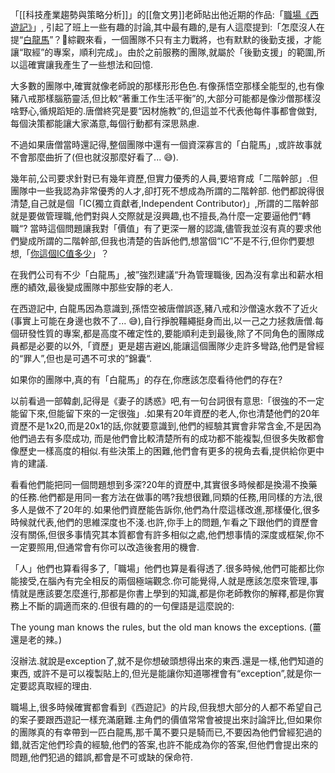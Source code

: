 「[[科技產業趨勢與策略分析]]」的[[詹文男]]老師貼出他近期的作品:「[職場《西遊記》](https://udn.com/news/story/123296/8271443)」, 引起了班上一些有趣的討論,其中最有趣的,是有人這麼提到:「怎麼沒人在提“[白龍馬](https://zh.m.wikipedia.org/zh-tw/%E7%99%BD%E9%BE%99%E9%A9%AC)”？🤣綜觀來看，一個團隊不只有主力戰將，也有默默的後勤支援，才能讓“取經”的專案，順利完成」。由於之前服務的團隊,就屬於「後勤支援」的範圍,所以這確實讓我產生了一些想法和回憶.

大多數的團隊中,確實就像老師說的那樣形形色色.有像孫悟空那樣全能型的,也有像豬八戒那樣腦筋靈活,但比較“著重工作生活平衡”的,大部分可能都是像沙僧那樣沒啥野心,循規蹈矩的.唐僧終究是要“因材施教”的,但這並不代表他每件事都會做對,每個決策都能讓大家滿意,每個行動都有深思熟慮.

不過如果唐僧當時還記得,整個團隊中還有一個資深寡言的「白龍馬」,或許故事就不會那麼曲折了(但也就沒那麼好看了... 😅).

幾年前,公司要求針對已有幾年資歷,但實力優秀的人員,要培育成「二階幹部」.但團隊中一些我認為非常優秀的人才,卻打死不想成為所謂的二階幹部. 他們都說得很清楚,自己就是個「IC(獨立貢獻者,Independent Contributor)」,所謂的二階幹部就是要做管理職,他們對與人交際就是沒興趣,也不擅長,為什麼一定要逼他們“轉職“? 當時這個問題讓我對「價值」有了更深一層的認識,儘管我並沒有真的要求他們變成所謂的二階幹部,但我也清楚的告訴他們,想當個“IC”不是不行,但你們要想想,「[你這個IC值多少](https://vocus.cc/article/61d528b6fd897800018a0b18)」？

在我們公司有不少「白龍馬」,被”強烈建議“升為管理職後, 因為沒有拿出和薪水相應的績效,最後變成團隊中那些安靜的老人.

在西遊記中, 白龍馬因為意識到,孫悟空被唐僧誤逐,豬八戒和沙僧遠水救不了近火(事實上可能在身邊也救不了... 😅),自行掙脫韁繩挺身而出,以一己之力拯救唐僧.每個研發性質的專案,都是高度不確定性的,要能順利走到最後,除了不同角色的團隊成員都是必要的以外,「資歷」更是趨吉避凶,能讓這個團隊少走許多彎路,他們是曾經的“罪人”,但也是可遇不可求的”錦囊“.

如果你的團隊中,真的有「白龍馬」的存在,你應該怎麼看待他們的存在?

以前看過一部韓劇,記得是《妻子的誘惑》吧,有一句台詞很有意思:「很強的不一定能留下來,但能留下來的一定很強」.如果有20年資歷的老人,你也清楚他們的20年資歷不是1x20,而是20x1的話,你就要意識到,他們的經驗其實會非常含金,不是因為他們過去有多麼成功, 而是他們會比較清楚所有的成功都不能複製,但很多失敗都會像歷史一樣高度的相似.有些決策上的困難,他們會有更多的視角去看,提供給你更中肯的建議.

看看他們能把同一個問題想到多深?20年的資歷中,其實很多時候都是換湯不換藥的任務.他們都是用同一套方法在做事的嗎?我想很難,同類的任務,用同樣的方法,很多人是做不了20年的.如果他們資歷能告訴你,他們為什麼這樣改進,那樣優化,很多時候就代表,他們的思維深度也不淺.也許,你手上的問題,乍看之下跟他們的資歷會沒有關係,但很多事情究其本質都會有許多相似之處,他們想事情的深度或框架,你不一定要照用,但通常會有你可以改造後套用的機會.

「人」他們也算看得多了,「職場」他們也算是看得透了.很多時候,他們可能都比你能接受,在腦內有完全相反的兩個極端觀念.你可能覺得,人就是應該怎麼來管理,事情就是應該要怎麼進行,那都是你書上學到的知識,都是你老師教你的解釋,都是你實務上不斷的調適而來的.但很有趣的的一句俚語是這麼說的:

The young man knows the rules, but the old man knows the exceptions. (薑還是老的辣。)

沒辦法.就說是exception了,就不是你想破頭想得出來的東西.還是一樣,他們知道的東西, 或許不是可以複製貼上的,但光是能讓你知道哪裡會有“exception”,就是你一定要認真取經的理由.

職場上,很多時候確實都會看到《西遊記》的片段,但我想大部分的人都不希望自己的案子要跟西遊記一樣充滿磨難.主角們的價值常常會被提出來討論評比,但如果你的團隊真的有幸帶到一匹白龍馬,那千萬不要只是騎而已,不要因為他們曾經犯過的錯,就否定他們珍貴的經驗,他們的答案,也許不能成為你的答案,但他們會提出來的問題,他們犯過的錯誤,都會是不可或缺的保命符.
